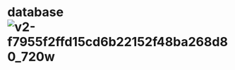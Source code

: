 # database![v2-f7955f2ffd15cd6b22152f48ba268d80_720w](https://user-images.githubusercontent.com/64787301/131797780-26e8b33d-b8a7-4bcf-b0c6-f7e3a1e02244.gif)
